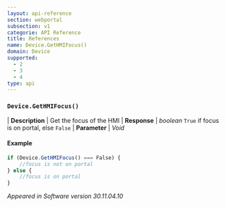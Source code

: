 ```yaml
---
layout: api-reference
section: webportal
subsection: v1
categorie: API Reference
title: References
name: Device.GetHMIFocus()
domain: Device
supported:
  - 2
  - 3
  - 4
type: api
---
```


### `Device.GetHMIFocus()`

| **Description** | Get the focus of the HMI
| **Response** | *boolean* `True` if focus is on portal, else `False`
| **Parameter**   | *Void*

#### Example

```javascript
if (Device.GetHMIFocus() === False) {
	//focus is not on portal
} else {
	//focus is on portal
}
```

*Appeared in Software version 30.11.04.10*